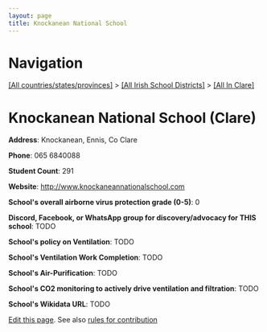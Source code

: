 ```yaml
---
layout: page
title: Knockanean National School
---
```

# Navigation

[[All countries/states/provinces]](../../..) > [[All Irish School Districts]](../..) > [[All In Clare]](..)

# Knockanean National School (Clare)

**Address**: Knockanean, Ennis, Co Clare

**Phone**: 065 6840088

**Student Count**: 291

**Website**: <http://www.knockaneannationalschool.com>

**School's overall airborne virus protection grade (0-5)**: 0

**Discord, Facebook, or WhatsApp group for discovery/advocacy for THIS school**: TODO

**School's policy on Ventilation**: TODO

**School's Ventilation Work Completion**: TODO

**School's Air-Purification**: TODO

**School's CO2 monitoring to actively drive ventilation and filtration**: TODO

**School's Wikidata URL**: TODO


[Edit this page](https://github.com/ventilate-schools/Ireland/edit/main/./Clare/Knockanean_National_School.md). See also [rules for contribution](../../../contribution-rules/)